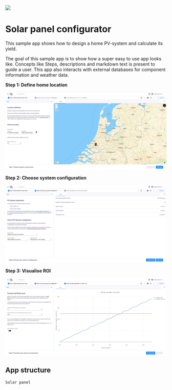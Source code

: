 ![](https://img.shields.io/badge/SDK-v12.10.0-blue) <Please check version is the same as specified in requirements.txt>

# Solar panel configurator

This sample app shows how to design a home PV-system and calculate its yield.

The goal of this sample app is to show how a super easy to use app looks like. 
Concepts like Steps, descriptions and markdown text is present to guide a user.
This app also interacts with external databases for component information and weather data.

**Step 1: Define home location**

![](manifest/Step_1.png)

**Step 2: Choose system configuration**

![](manifest/Step_2.png)

**Step 3: Visualise ROI**

![](manifest/Step_3.png)

## App structure 

```
Solar panel          
```

